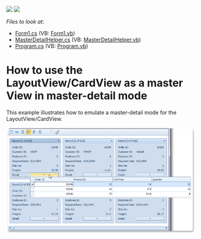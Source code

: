 <!-- default badges list -->
[![](https://img.shields.io/badge/Open_in_DevExpress_Support_Center-FF7200?style=flat-square&logo=DevExpress&logoColor=white)](https://supportcenter.devexpress.com/ticket/details/E2428)
[![](https://img.shields.io/badge/📖_How_to_use_DevExpress_Examples-e9f6fc?style=flat-square)](https://docs.devexpress.com/GeneralInformation/403183)
<!-- default badges end -->
<!-- default file list -->
*Files to look at*:

* [Form1.cs](./CS/WindowsApplication3/Form1.cs) (VB: [Form1.vb](./VB/WindowsApplication3/Form1.vb))
* [MasterDetailHelper.cs](./CS/WindowsApplication3/MasterDetailHelper.cs) (VB: [MasterDetailHelper.vb](./VB/WindowsApplication3/MasterDetailHelper.vb))
* [Program.cs](./CS/WindowsApplication3/Program.cs) (VB: [Program.vb](./VB/WindowsApplication3/Program.vb))
<!-- default file list end -->
# How to use the LayoutView/CardView as a master View in master-detail mode


<p>This example illustrates how to emulate a master-detail mode for the LayoutView/CardView.</p><p><img src="https://raw.githubusercontent.com/DevExpress-Examples/how-to-use-the-layoutview-cardview-as-a-master-view-in-master-detail-mode-e2428/9.1.11+/media/7fdd870d-bd2c-415f-87a4-fedfc5fb216b.png"></p>

<br/>


